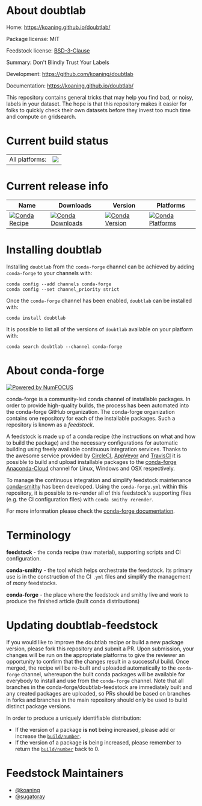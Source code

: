 About doubtlab
==============

Home: https://koaning.github.io/doubtlab/

Package license: MIT

Feedstock license: [BSD-3-Clause](https://github.com/conda-forge/doubtlab-feedstock/blob/master/LICENSE.txt)

Summary: Don't Blindly Trust Your Labels

Development: https://github.com/koaning/doubtlab

Documentation: https://koaning.github.io/doubtlab/

This repository contains general tricks that may help you find bad,
or noisy, labels in your dataset. The hope is that this repository
makes it easier for folks to quickly check their own datasets before
they invest too much time and compute on gridsearch.


Current build status
====================


<table><tr><td>All platforms:</td>
    <td>
      <a href="https://dev.azure.com/conda-forge/feedstock-builds/_build/latest?definitionId=14688&branchName=master">
        <img src="https://dev.azure.com/conda-forge/feedstock-builds/_apis/build/status/doubtlab-feedstock?branchName=master">
      </a>
    </td>
  </tr>
</table>

Current release info
====================

| Name | Downloads | Version | Platforms |
| --- | --- | --- | --- |
| [![Conda Recipe](https://img.shields.io/badge/recipe-doubtlab-green.svg)](https://anaconda.org/conda-forge/doubtlab) | [![Conda Downloads](https://img.shields.io/conda/dn/conda-forge/doubtlab.svg)](https://anaconda.org/conda-forge/doubtlab) | [![Conda Version](https://img.shields.io/conda/vn/conda-forge/doubtlab.svg)](https://anaconda.org/conda-forge/doubtlab) | [![Conda Platforms](https://img.shields.io/conda/pn/conda-forge/doubtlab.svg)](https://anaconda.org/conda-forge/doubtlab) |

Installing doubtlab
===================

Installing `doubtlab` from the `conda-forge` channel can be achieved by adding `conda-forge` to your channels with:

```
conda config --add channels conda-forge
conda config --set channel_priority strict
```

Once the `conda-forge` channel has been enabled, `doubtlab` can be installed with:

```
conda install doubtlab
```

It is possible to list all of the versions of `doubtlab` available on your platform with:

```
conda search doubtlab --channel conda-forge
```


About conda-forge
=================

[![Powered by
NumFOCUS](https://img.shields.io/badge/powered%20by-NumFOCUS-orange.svg?style=flat&colorA=E1523D&colorB=007D8A)](https://numfocus.org)

conda-forge is a community-led conda channel of installable packages.
In order to provide high-quality builds, the process has been automated into the
conda-forge GitHub organization. The conda-forge organization contains one repository
for each of the installable packages. Such a repository is known as a *feedstock*.

A feedstock is made up of a conda recipe (the instructions on what and how to build
the package) and the necessary configurations for automatic building using freely
available continuous integration services. Thanks to the awesome service provided by
[CircleCI](https://circleci.com/), [AppVeyor](https://www.appveyor.com/)
and [TravisCI](https://travis-ci.com/) it is possible to build and upload installable
packages to the [conda-forge](https://anaconda.org/conda-forge)
[Anaconda-Cloud](https://anaconda.org/) channel for Linux, Windows and OSX respectively.

To manage the continuous integration and simplify feedstock maintenance
[conda-smithy](https://github.com/conda-forge/conda-smithy) has been developed.
Using the ``conda-forge.yml`` within this repository, it is possible to re-render all of
this feedstock's supporting files (e.g. the CI configuration files) with ``conda smithy rerender``.

For more information please check the [conda-forge documentation](https://conda-forge.org/docs/).

Terminology
===========

**feedstock** - the conda recipe (raw material), supporting scripts and CI configuration.

**conda-smithy** - the tool which helps orchestrate the feedstock.
                   Its primary use is in the construction of the CI ``.yml`` files
                   and simplify the management of *many* feedstocks.

**conda-forge** - the place where the feedstock and smithy live and work to
                  produce the finished article (built conda distributions)


Updating doubtlab-feedstock
===========================

If you would like to improve the doubtlab recipe or build a new
package version, please fork this repository and submit a PR. Upon submission,
your changes will be run on the appropriate platforms to give the reviewer an
opportunity to confirm that the changes result in a successful build. Once
merged, the recipe will be re-built and uploaded automatically to the
`conda-forge` channel, whereupon the built conda packages will be available for
everybody to install and use from the `conda-forge` channel.
Note that all branches in the conda-forge/doubtlab-feedstock are
immediately built and any created packages are uploaded, so PRs should be based
on branches in forks and branches in the main repository should only be used to
build distinct package versions.

In order to produce a uniquely identifiable distribution:
 * If the version of a package **is not** being increased, please add or increase
   the [``build/number``](https://docs.conda.io/projects/conda-build/en/latest/resources/define-metadata.html#build-number-and-string).
 * If the version of a package **is** being increased, please remember to return
   the [``build/number``](https://docs.conda.io/projects/conda-build/en/latest/resources/define-metadata.html#build-number-and-string)
   back to 0.

Feedstock Maintainers
=====================

* [@koaning](https://github.com/koaning/)
* [@sugatoray](https://github.com/sugatoray/)

